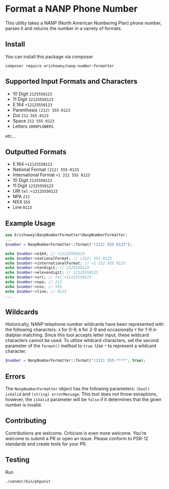 # Format a NANP Phone Number

This utility takes a NANP (North American Numbering Plan) phone number, parses it and returns the number in a variety of formats. 

## Install
You can install this package via composer

    composer require erichowey/nanp-number-formatter

## Supported Input Formats and Characters
- 10 Digit `2125550123`
- 11 Digit `12125550123`
- E.164 `+12125550123`
- Parenthesis `(212) 555-0123`
- Dot `212.555.0123`
- Space `212 555 0123`
- Letters `1800FLOWERS`

etc...

## Outputted Formats
- E.164 `+12125550123`
- National Format `(212) 555-0123`
- International Format `+1 212 555 0123`
- 10 Digit `2125550123`
- 11 Digit `12325550123`
- URI `tel:+12125550123`
- NPA `212`
- NXX `555`
- Line `0123`

## Example Usage
```php
use Erichowey\NanpNumberFormatter\NanpNumberFormatter;
...
$number = NanpNumberFormatter::format("(212) 555-0123");

echo $number->e164; // +12125550123
echo $number->nationalFormat; // (212) 555-0123
echo $number->internationalFormat; // +1 212 555 0123
echo $number->tendigit; // 2125550123
echo $number->elevendigit; // 12125550123
echo $number->uri; // tel:+12125550123
echo $number->npa; // 212
echo $number->nxx; // 555
echo $number->line; // 0123
...
```

## Wildcards
Historically, NANP telephone number wildcards have been represented with the following characters: `X` for 0-9, `N` 
for 2-9 and occasionally `Y` for 1-9 in dialplan matching. Since this tool accepts letter input, these wildcard 
characters cannot be used. To utilize wildcard characters, set the second parameter of the `format()` method to `true`. 
Use `*` to represent a wildcard character.
```php
$number = NanpNumberFormatter::format("(212) 555-****", true);
```

## Errors
The `NanpNumberFormatter` object has the following parameters: `(bool) isValid` and `(string) errorMessage`. This tool 
does not throw exceptions, however, the `isValid` parameter will be `false` if it determines that the given number 
is invalid.

## Contributing
Contributions are welcome. Criticism is even more welcome. You're welcome to submit a PR or open an issue. Please 
conform to PSR-12 standards and create tests for your PR.

## Testing
Run
```
./vendor/bin/phpunit
```
